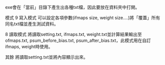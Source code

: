 exe會在「當前」目錄下產生出各種txt檔，因此要放在資料夾中打開。

模式
9 寫入模式
可以設定各項參數(ifmaps size, weight size....)將「覆蓋」所有同名txt檔並產生測試資料。

8 讀取模式
將讀取setting.txt, ifmaps.txt, weight.txt並計算結果輸出至ofmaps.txt, psum_before_bias.txt, psum_after_bias.txt，此模式用在自訂ifmaps, weight時使用。

其餘
將讀取setting.txt並將內容顯示出來。